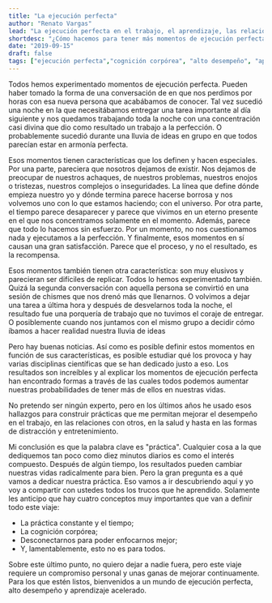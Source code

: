 ```yaml
---
title: "La ejecución perfecta"
author: "Renato Vargas"
lead: "La ejecución perfecta en el trabajo, el aprendizaje, las relaciones y la salud se parece mucho a esos momentos de inspiración en que todo parece realizarse sin esfuerzo, el tiempo desaparece y encontramos gran satisfacción en la tarea. ¿Cómo hacemos para que esos momentos no sean fortuitos y los podamos conjurar a nuestra voluntad?"
shortdesc: "¿Cómo hacemos para tener más momentos de ejecución perfecta en nuestras vidas?"
date: "2019-09-15"
draft: false
tags: ["ejecución perfecta","cognición corpórea", "alto desempeño", "aprendizaje acelerado"]
---
```

Todos hemos experimentado momentos de ejecución perfecta. Pueden haber tomado la forma de una conversación de en que nos perdimos por horas con esa nueva persona que acabábamos de conocer. Tal vez sucedió una noche en la que necesitábamos entregar una tarea importante al día siguiente y nos quedamos trabajando toda la noche con una concentración casi divina que dio como resultado un trabajo a la perfección. O probablemente sucedió durante una lluvia de ideas en grupo en que todos parecían estar en armonía perfecta. 

Esos momentos tienen características que los definen y hacen especiales. Por una parte, pareciera que nosotros dejamos de existir. Nos dejamos de preocupar de nuestros achaques, de nuestros problemas, nuestros enojos o tristezas, nuestros complejos o inseguridades. La línea que define dónde empieza nuestro yo y dónde termina parece hacerse borrosa y nos volvemos uno con lo que estamos haciendo; con el universo. Por otra parte, el tiempo parece desaparecer y parece que vivimos en un eterno presente en el que nos concentramos solamente en el momento.  Además, parece que todo lo hacemos sin esfuerzo. Por un momento, no nos cuestionamos nada y ejecutamos a la perfección. Y finalmente, esos momentos en sí causan una gran satisfacción. Parece que el proceso, y no el resultado, es la recompensa. 

Esos  momentos también tienen otra característica: son muy elusivos y parecieran ser difíciles de replicar. Todos lo hemos experimentado también. Quizá la segunda conversación con aquella persona se convirtió en una sesión de chismes que nos drenó más que llenarnos. O volvimos a dejar una tarea a última hora y después de desvelarnos toda la noche, el resultado fue una porquería de trabajo que no tuvimos el coraje de entregar. O posiblemente cuando nos juntamos con el mismo grupo a decidir cómo íbamos a hacer realidad nuestra lluvia de ideas

Pero hay buenas noticias. Así como es posible definir estos momentos en función de sus características, es posible estudiar qué los provoca y hay varias disciplinas científicas que se han dedicado justo a eso. Los resultados son increíbles y al explicar los momentos de ejecución perfecta han encontrado formas a través de las cuales todos podemos aumentar nuestras probabilidades de tener más de ellos en nuestras vidas.

No pretendo ser ningún experto, pero en los últimos años he usado esos hallazgos para construir prácticas que me permitan mejorar el desempeño en el trabajo, en las relaciones con otros, en la salud y hasta en las formas de distracción y entretenimiento.

Mi conclusión es que la palabra clave es "práctica". Cualquier cosa a la que dediquemos tan poco como diez minutos diarios es como el interés compuesto. Después de algún tiempo, los resultados pueden cambiar nuestras vidas radicalmente para bien. Pero la gran pregunta es a qué vamos a dedicar nuestra práctica. Eso vamos a ir descubriendo aquí y yo voy a compartir con ustedes todos los trucos que he aprendido. Solamente les anticipo que hay cuatro conceptos muy importantes que van a definir todo este viaje:

* La práctica constante y el tiempo; 
* La cognición corpórea;
* Desconectarnos para poder enfocarnos mejor;
* Y, lamentablemente, esto no es para todos.

Sobre este último punto, no quiero dejar a nadie fuera, pero este viaje requiere un compromiso personal y unas ganas de mejorar continuamente. Para los que estén listos, bienvenidos a un mundo de ejecución perfecta, alto desempeño y aprendizaje acelerado.
